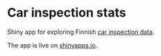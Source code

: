 # Car inspection stats

Shiny app for exploring Finnish [car inspection data](https://trafi2.stat.fi/PXWeb/pxweb/en/TraFi/TraFi__Katsastuksen_vikatilastot/020_kats_tau_102.px/). 

The app is live on [shinyapps.io](https://jonasoh.shinyapps.io/car_inspection_stats/).
